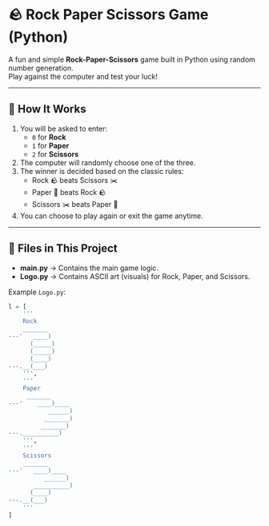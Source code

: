 # 🪨 Rock Paper Scissors Game (Python)

A fun and simple **Rock-Paper-Scissors** game built in Python using random number generation.  
Play against the computer and test your luck!

---

## 🧠 How It Works

1. You will be asked to enter:
   - `0` for **Rock**
   - `1` for **Paper**
   - `2` for **Scissors**
2. The computer will randomly choose one of the three.
3. The winner is decided based on the classic rules:
   - Rock 🪨 beats Scissors ✂️  
   - Paper 📄 beats Rock 🪨  
   - Scissors ✂️ beats Paper 📄
4. You can choose to play again or exit the game anytime.

---

## 🧩 Files in This Project

- **main.py** → Contains the main game logic.
- **Logo.py** → Contains ASCII art (visuals) for Rock, Paper, and Scissors.

Example `Logo.py`:
```python
l = [
    '''
    Rock
    _______
---'   ____)
      (_____)
      (_____)
      (____)
---.__(___)
    ''',
    '''
    Paper
     _______
---'    ____)____
           ______)
          _______)
         _______)
---.__________)
    ''',
    '''
    Scissors
    _______
---'   ____)____
          ______)
       __________)
      (____)
---.__(___)
    '''
]
